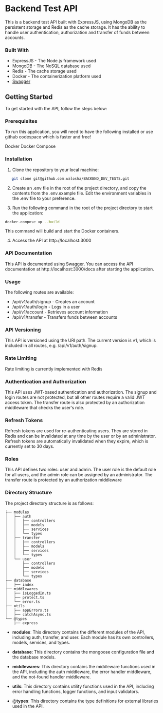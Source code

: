 # Backend Test API

This is a backend test API built with ExpressJS, using MongoDB as the persistent storage and Redis as the cache storage. It has the ability to handle user authentication, authorization and transfer of funds between accounts.

### Built With

- ExpressJS - The Node.js framework used
- MongoDB - The NoSQL database used
- Redis - The cache storage used
- Docker - The containerization platform used
- [Swagger](https://swagger.io)

## Getting Started

To get started with the API, follow the steps below:

### Prerequisites

To run this application, you will need to have the following installed or use github codespace which is faster and free!

Docker
Docker Compose

### Installation

1. Clone the repository to your local machine:

```bash
   git clone git@github.com:walosha/BACKEND_DEV_TESTS.git

```

2. Create an .env file in the root of the project directory, and copy the contents from the .env.example file. Edit the environment variables in the .env file to your preference.

3. Run the following command in the root of the project directory to start the application:

```bash
docker-compose up --build
```

This command will build and start the Docker containers.

4. Access the API at http://localhost:3000

### API Documentation

This API is documented using Swagger. You can access the API documentation at http://localhost:3000/docs after starting the application.

### Usage

The following routes are available:

- /api/v1/auth/signup - Creates an account
- /api/v1/auth/login - Logs in a user
- /api/v1/account - Retrieves account information
- /api/v1/transfer - Transfers funds between accounts

### API Versioning

This API is versioned using the URI path. The current version is v1, which is included in all routes, e.g. /api/v1/auth/signup.

### Rate Limiting

Rate limiting is currently implemented with Redis

### Authentication and Authorization

This API uses JWT-based authentication and authorization. The signup and login routes are not protected, but all other routes require a valid JWT access token. The transfer route is also protected by an authorization middleware that checks the user's role.

### Refresh Tokens

Refresh tokens are used for re-authenticating users. They are stored in Redis and can be invalidated at any time by the user or by an administrator. Refresh tokens are automatically invalidated when they expire, which is currently set to 30 days.

### Roles

This API defines two roles: user and admin. The user role is the default role for all users, and the admin role can be assigned by an administrator. The transfer route is protected by an authorization middleware

### Directory Structure

The project directory structure is as follows:

```text
├── modules
│   ├── auth
│   │   ├── controllers
│   │   ├── models
│   │   ├── services
│   │   └── types
│   ├── transfer
│   │   ├── controllers
│   │   ├── models
│   │   ├── services
│   │   └── types
│   └── user
│       ├── controllers
│       ├── models
│       ├── services
│       └── types
├── database
│   ├── index
├── middlewares
│   ├── isLoggedIn.ts
│   ├── protect.ts
│   └── error.ts
├── utils
│   ├── appErrors.ts
│   ├── catchAsync.ts
└── @types
    ├── express
```

- **modules**: This directory contains the different modules of the API, including auth, transfer, and user. Each module has its own controllers, models, services, and types.

- **database**: This directory contains the mongoose configuration file and the database models.

- **middlewares**: This directory contains the middleware functions used in the API, including the auth middleware, the error handler middleware, and the not-found handler middleware.

- **utils**: This directory contains utility functions used in the API, including error handling functions, logger functions, and input validators.

- @**types**: This directory contains the type definitions for external libraries used in the API.
